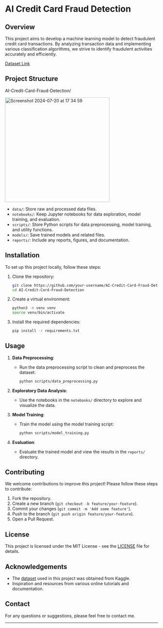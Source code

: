 # AI Credit Card Fraud Detection

## Overview

This project aims to develop a machine learning model to detect fraudulent credit card transactions. By analyzing transaction data and implementing various classification algorithms, we strive to identify fraudulent activities accurately and efficiently.

[Dataset Link](https://www.kaggle.com/datasets/mlg-ulb/creditcardfraud) 

## Project Structure
AI-Credit-Card-Fraud-Detection/

<img width="344" alt="Screenshot 2024-07-20 at 17 34 59" src="https://github.com/user-attachments/assets/10dd35e8-f65a-48fe-8dfe-5434c2d745fa">



- `data/`: Store raw and processed data files.
- `notebooks/`: Keep Jupyter notebooks for data exploration, model training, and evaluation.
- `scripts/`: Store Python scripts for data preprocessing, model training, and utility functions.
- `models/`: Save trained models and related files.
- `reports/`: Include any reports, figures, and documentation.

## Installation

To set up this project locally, follow these steps:

1. Clone the repository:
    ```sh
    git clone https://github.com/your-username/AI-Credit-Card-Fraud-Detection.git
    cd AI-Credit-Card-Fraud-Detection
    ```

2. Create a virtual environment:
    ```sh
    python3 -m venv venv
    source venv/bin/activate
    ```

3. Install the required dependencies:
    ```sh
    pip install -r requirements.txt
    ```

## Usage

1. **Data Preprocessing**:
   - Run the data preprocessing script to clean and preprocess the dataset:
     ```sh
     python scripts/data_preprocessing.py
     ```

2. **Exploratory Data Analysis**:
   - Use the notebooks in the `notebooks/` directory to explore and visualize the data.

3. **Model Training**:
   - Train the model using the model training script:
     ```sh
     python scripts/model_training.py
     ```

4. **Evaluation**:
   - Evaluate the trained model and view the results in the `reports/` directory.

## Contributing

We welcome contributions to improve this project! Please follow these steps to contribute:

1. Fork the repository.
2. Create a new branch (`git checkout -b feature/your-feature`).
3. Commit your changes (`git commit -m 'Add some feature'`).
4. Push to the branch (`git push origin feature/your-feature`).
5. Open a Pull Request.

## License

This project is licensed under the MIT License - see the [LICENSE](LICENSE) file for details.

## Acknowledgements

- The [dataset](https://www.kaggle.com/datasets/mlg-ulb/creditcardfraud) used in this project was obtained from Kaggle. 
- Inspiration and resources from various online tutorials and documentation.

## Contact

For any questions or suggestions, please feel free to contact me.

---
